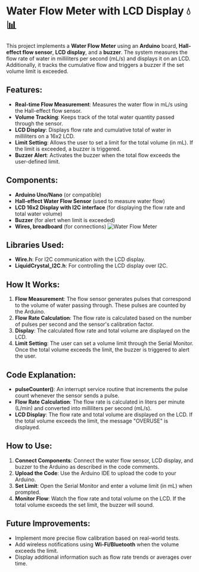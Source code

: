 # Water Flow Meter with LCD Display 💧📊

This project implements a **Water Flow Meter** using an **Arduino** board, **Hall-effect flow sensor**, **LCD display**, and a **buzzer**. The system measures the flow rate of water in milliliters per second (mL/s) and displays it on an LCD. Additionally, it tracks the cumulative flow and triggers a buzzer if the set volume limit is exceeded.

## Features:
- **Real-time Flow Measurement**: Measures the water flow in mL/s using the Hall-effect flow sensor.
- **Volume Tracking**: Keeps track of the total water quantity passed through the sensor.
- **LCD Display**: Displays flow rate and cumulative total of water in milliliters on a 16x2 LCD.
- **Limit Setting**: Allows the user to set a limit for the total volume (in mL). If the limit is exceeded, a buzzer is triggered.
- **Buzzer Alert**: Activates the buzzer when the total flow exceeds the user-defined limit.
  
## Components:
- **Arduino Uno/Nano** (or compatible)
- **Hall-effect Water Flow Sensor** (used to measure water flow)
- **LCD 16x2 Display with I2C interface** (for displaying the flow rate and total water volume)
- **Buzzer** (for alert when limit is exceeded)
- **Wires, breadboard** (for connections)
![Water Flow Meter](file:///Users/atharvnawal/Downloads/image.jpeg)

## Libraries Used:
- **Wire.h**: For I2C communication with the LCD display.
- **LiquidCrystal_I2C.h**: For controlling the LCD display over I2C.

## How It Works:
1. **Flow Measurement**: The flow sensor generates pulses that correspond to the volume of water passing through. These pulses are counted by the Arduino.
2. **Flow Rate Calculation**: The flow rate is calculated based on the number of pulses per second and the sensor's calibration factor.
3. **Display**: The calculated flow rate and total volume are displayed on the LCD.
4. **Limit Setting**: The user can set a volume limit through the Serial Monitor. Once the total volume exceeds the limit, the buzzer is triggered to alert the user.

## Code Explanation:
- **pulseCounter()**: An interrupt service routine that increments the pulse count whenever the sensor sends a pulse.
- **Flow Rate Calculation**: The flow rate is calculated in liters per minute (L/min) and converted into milliliters per second (mL/s).
- **LCD Display**: The flow rate and total volume are displayed on the LCD. If the total volume exceeds the limit, the message "OVERUSE" is displayed.

## How to Use:
1. **Connect Components**: Connect the water flow sensor, LCD display, and buzzer to the Arduino as described in the code comments.
2. **Upload the Code**: Use the Arduino IDE to upload the code to your Arduino.
3. **Set Limit**: Open the Serial Monitor and enter a volume limit (in mL) when prompted.
4. **Monitor Flow**: Watch the flow rate and total volume on the LCD. If the total volume exceeds the set limit, the buzzer will sound.

## Future Improvements:
- Implement more precise flow calibration based on real-world tests.
- Add wireless notifications using **Wi-Fi/Bluetooth** when the volume exceeds the limit.
- Display additional information such as flow rate trends or averages over time.
